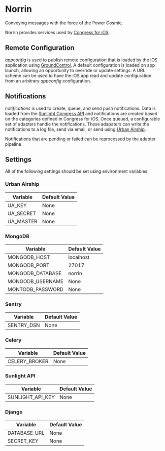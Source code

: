# Norrin

Conveying messages with the force of the Power Cosmic.

Norrin provides services used by [Congress for iOS](https://github.com/sunlightlabs/congress-ios).

## Remote Configuration

*appconfig* is used to publish remote configuration that is loaded by the iOS application using [GroundControl](https://github.com/mattt/GroundControl). A default configuration is loaded on app launch, allowing an opportunity to override or update settings. A URL scheme can be used to have the iOS app read and update configuration from an arbitrary *appconfig* configuration.

## Notifications

*notifications* is used to create, queue, and send push notifications. Data is loaded from the [Sunlight Congress API](https://sunlightlabs.github.io/congress/) and notifications are created based on the categories defined in Congress for iOS. Once queued, a configurable set of adapters handle the notifications. These adapaters can write the notifications to a log file, send via email, or send using [Urban Airship](http://urbanairship.com).

Notifications that are pending or failed can be reprocessed by the adapter pipeline.

## Settings

All of the following settings should be set using environment variables.

### Urban Airship

| Variable                   | Default Value |
|----------------------------|---------------|
| UA_KEY                     | None |
| UA_SECRET                  | None |
| UA_MASTER                  | None |

### MongoDB

| Variable                   | Default Value |
|----------------------------|---------------|
| MONGODB_HOST               | localhost |
| MONGODB_PORT               | 27017 |
| MONGODB_DATABASE           | norrin |
| MONGODB_USERNAME           | None |
| MONTODB_PASSWORD           | None |

### Sentry

| Variable                   | Default Value |
|----------------------------|---------------|
| SENTRY_DSN                 | None |

### Celery

| Variable                   | Default Value |
|----------------------------|---------------|
| CELERY_BROKER              | None |

### Sunlight API

| Variable                   | Default Value |
|----------------------------|---------------|
| SUNLIGHT_API_KEY           | None |

### Django

| Variable                   | Default Value |
|----------------------------|---------------|
| DATABASE_URL               | None |
| SECRET_KEY                 | None |
